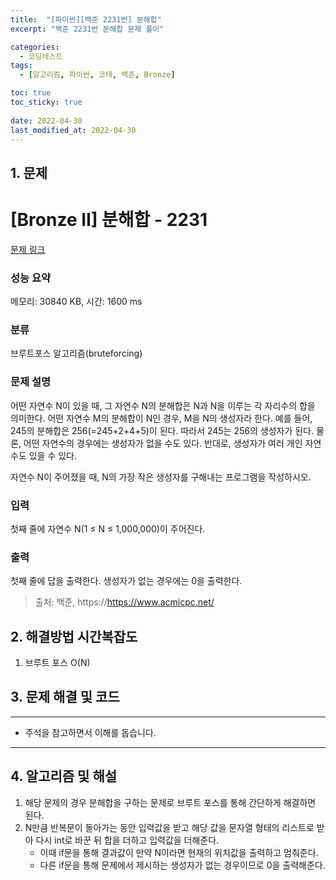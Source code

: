 ```yaml
---
title:  "[파이썬][백준 2231번] 분해합"
excerpt: "백준 2231번 분해합 문제 풀이"

categories:
  - 코딩테스트
tags:
  - [알고리즘, 파이썬, 코테, 백준, Bronze]

toc: true
toc_sticky: true
 
date: 2022-04-30
last_modified_at: 2022-04-30
---
```


## 1. 문제

# [Bronze II] 분해합 - 2231 

[문제 링크](https://www.acmicpc.net/problem/2231) 

### 성능 요약

메모리: 30840 KB, 시간: 1600 ms

### 분류

브루트포스 알고리즘(bruteforcing)

### 문제 설명

<p>어떤 자연수 N이 있을 때, 그 자연수 N의 분해합은 N과 N을 이루는 각 자리수의 합을 의미한다. 어떤 자연수 M의 분해합이 N인 경우, M을 N의 생성자라 한다. 예를 들어, 245의 분해합은 256(=245+2+4+5)이 된다. 따라서 245는 256의 생성자가 된다. 물론, 어떤 자연수의 경우에는 생성자가 없을 수도 있다. 반대로, 생성자가 여러 개인 자연수도 있을 수 있다.</p>

<p>자연수 N이 주어졌을 때, N의 가장 작은 생성자를 구해내는 프로그램을 작성하시오.</p>

### 입력 

 <p>첫째 줄에 자연수 N(1 ≤ N ≤ 1,000,000)이 주어진다.</p>

### 출력 

 <p>첫째 줄에 답을 출력한다. 생성자가 없는 경우에는 0을 출력한다.</p>



> 출처: 백준, https://https://www.acmicpc.net/

## 2. 해결방법 시간복잡도

1. 브루트 포스 O(N)


## 3. 문제 해결 및 코드
--- 

<script src="https://gist.github.com/cmblir/797f35e9d142f2854a9aaade71968fb8.js"></script>

- 주석을 참고하면서 이해를 돕습니다.
---

## 4. 알고리즘 및 해설

1. 해당 문제의 경우 분해합을 구하는 문제로 브루트 포스를 통해 간단하게 해결하면 된다.
2. N만큼 반복문이 돌아가는 동안 입력값을 받고 해당 값을 문자열 형태의 리스트로 받아 다시 int로 바꾼 뒤 합을 더하고 입력값을 더해준다.
    - 이때 if문을 통해 결과값이 만약 N이라면 현재의 위치값을 출력하고 멈춰준다.
    - 다른 if문을 통해 문제에서 제시하는 생성자가 없는 경우이므로 0을 출력해준다.